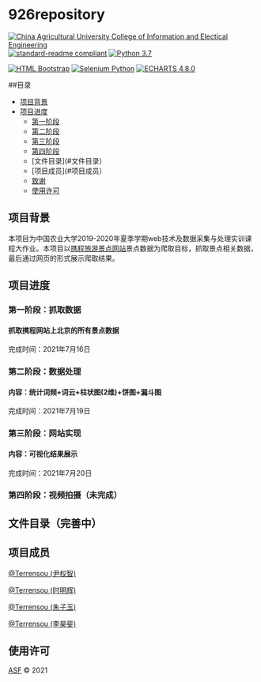 # 926repository
[![China Agricultural University College of Information and Electical Engineering](https://img.shields.io/static/v1?label=CAU&message=CIEE&color=R0-G135-B60&link=https://www.cau.edu.cn&link=http://ciee.cau.edu.cn/)](https://www.cau.edu.cn) [![standard-readme compliant](https://img.shields.io/badge/readme%20style-standard-brightgreen.svg?style=flat-square)](https://github.com/RichardLitt/standard-readme)
[![Python 3.7](https://img.shields.io/badge/Python-3.7-blue?style=flat-square&logo=python)](https://www.python.org/) 

[![HTML Bootstrap](https://img.shields.io/badge/HTML-Bootstrap-blue?style=flat-square&logo=html5)](https://getbootstrap.com/) [![Selenium Python](https://img.shields.io/badge/Selenium-Python-orange?style=flat-square)](https://www.selenium.dev/) [![ECHARTS 4.8.0](https://img.shields.io/badge/ECHARTS-4.8.0-orange?style=flat-square&logo=apache-echarts)](https://echarts.apache.org/zh/index.html)

##目录

- [项目背景](#项目背景)
- [项目进度](#项目进度)
  - [第一阶段](#第一阶段：抓取数据)
  - [第二阶段](#第二阶段：数据处理)
  - [第三阶段](#第三阶段：网页实现)
  - [第四阶段](#第四阶段：视频拍摄、完善内容) 
  - [文件目录](#文件目录）
  - [项目成员](#项目成员）
  - [致谢](#致谢)
  - [使用许可](#使用许可)
  
 ## 项目背景
 
本项目为中国农业大学2019-2020年夏季学期web技术及数据采集与处理实训课程大作业。本项目以<a href="https://you.ctrip.com/">携程旅游景点网站</a>景点数据为爬取目标，抓取景点相关数据，最后通过网页的形式展示爬取结果。

 ## 项目进度
 
 ### 第一阶段：抓取数据
 
 #### 抓取携程网站上北京的所有景点数据
 
 完成时间：2021年7月16日
 
 ### 第二阶段：数据处理
 
 #### 内容：统计词频+词云+柱状图(2维)+饼图+漏斗图
 
 完成时间：2021年7月19日
 
 ### 第三阶段：网站实现
 
 #### 内容：可视化结果展示
 
 完成时间：2021年7月20日
 
 ### 第四阶段：视频拍摄（未完成）
 
 ## 文件目录（完善中）
 
 ## 项目成员
 
 <a href="https://github.com/Terrensou">@Terrensou (尹权智)</a>
 
 <a href="https://github.com/Terrensou">@Terrensou (时明辉)</a>
 
 <a href="https://github.com/Terrensou">@Terrensou (朱子玉)</a>
 
 <a href="https://github.com/Terrensou">@Terrensou (李昊斐)</a>
 
## 使用许可

[ASF](LICENSE) © 2021
